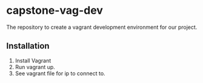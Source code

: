 # capstone-vag-dev
The repository to create a vagrant development environment for our project.

## Installation

1. Install Vagrant
2. Run vagrant up.
3. See vagrant file for ip to connect to.

